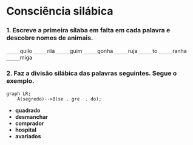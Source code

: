 # Consciência silábica
### 1. Escreve a primeira sílaba em falta em cada palavra e descobre nomes de animais.
`_____`quilo 
`_____`rila 
`_____`guim 
`_____`gonha
`_____`ruja
`_____`to
`_____`ranha 
`_____`miga

### 2. Faz a divisão silábica das palavras seguintes. Segue o exemplo.
```mermaid
graph LR;
	A(segredo)-->B(se . gre  . do);
```

- __quadrado__
- __desmanchar__
- __comprador__
- __hospital__
- __avariados__